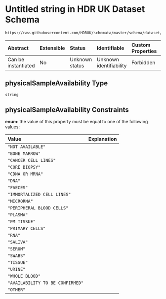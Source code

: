 # Untitled string in HDR UK Dataset Schema

```txt
https://raw.githubusercontent.com/HDRUK/schemata/master/schema/dataset/dataset.schema.json#/definitions/physicalSampleAvailability
```



| Abstract            | Extensible | Status         | Identifiable            | Custom Properties | Additional Properties | Access Restrictions | Defined In                                                                                        |
| :------------------ | :--------- | :------------- | :---------------------- | :---------------- | :-------------------- | :------------------ | :------------------------------------------------------------------------------------------------ |
| Can be instantiated | No         | Unknown status | Unknown identifiability | Forbidden         | Allowed               | none                | [dataset.schema.json*](../../../schema/dataset/latest/dataset.schema.json "open original schema") |

## physicalSampleAvailability Type

`string`

## physicalSampleAvailability Constraints

**enum**: the value of this property must be equal to one of the following values:

| Value                            | Explanation |
| :------------------------------- | :---------- |
| `"NOT AVAILABLE"`                |             |
| `"BONE MARROW"`                  |             |
| `"CANCER CELL LINES"`            |             |
| `"CORE BIOPSY"`                  |             |
| `"CDNA OR MRNA"`                 |             |
| `"DNA"`                          |             |
| `"FAECES"`                       |             |
| `"IMMORTALIZED CELL LINES"`      |             |
| `"MICRORNA"`                     |             |
| `"PERIPHERAL BLOOD CELLS"`       |             |
| `"PLASMA"`                       |             |
| `"PM TISSUE"`                    |             |
| `"PRIMARY CELLS"`                |             |
| `"RNA"`                          |             |
| `"SALIVA"`                       |             |
| `"SERUM"`                        |             |
| `"SWABS"`                        |             |
| `"TISSUE"`                       |             |
| `"URINE"`                        |             |
| `"WHOLE BLOOD"`                  |             |
| `"AVAILABILITY TO BE CONFIRMED"` |             |
| `"OTHER"`                        |             |
